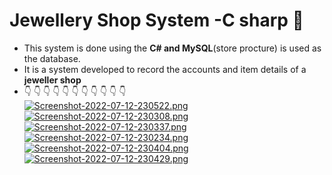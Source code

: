 # Jewellery Shop System -C sharp :wave:	
- This system is done using the **C# and MySQL**(store procture) is used as the database.
- It is a system developed to record the accounts and item details of a **jeweller shop**
- :point_down:	:point_down:	:point_down:	:point_down:	:point_down:	:point_down:	:point_down:	:point_down:	:point_down:	:point_down:	:point_down:	
[![Screenshot-2022-07-12-230522.png](https://i.postimg.cc/bwqhcPCB/Screenshot-2022-07-12-230522.png)](https://postimg.cc/tYvfWKH3)
[![Screenshot-2022-07-12-230308.png](https://i.postimg.cc/Fzc4mHX2/Screenshot-2022-07-12-230308.png)](https://postimg.cc/H8pK9Hx2)
[![Screenshot-2022-07-12-230337.png](https://i.postimg.cc/15hSBwpP/Screenshot-2022-07-12-230337.png)](https://postimg.cc/w3VnTtfb)
[![Screenshot-2022-07-12-230234.png](https://i.postimg.cc/NMKtJxJG/Screenshot-2022-07-12-230234.png)](https://postimg.cc/G8n69vn6)
[![Screenshot-2022-07-12-230404.png](https://i.postimg.cc/RCn9wXJX/Screenshot-2022-07-12-230404.png)](https://postimg.cc/vDMps7zV)
[![Screenshot-2022-07-12-230429.png](https://i.postimg.cc/JnSL9BvN/Screenshot-2022-07-12-230429.png)](https://postimg.cc/G8PVD9ct)

